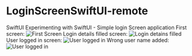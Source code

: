 # LoginScreenSwiftUI-remote
SwiftUI
Experimenting with SwiftUI - Simple login Screen application 
First screen: 
![First Screen](https://user-images.githubusercontent.com/64162767/177002125-127a5067-a181-41d4-9b89-436d32183003.png)
Login details filled screen: 
![Login detains filled](https://user-images.githubusercontent.com/64162767/177002149-4b9eff91-61ec-4de0-b39b-e63b1fe14f5d.png)
User logged in screen: 
![User logged in](https://user-images.githubusercontent.com/64162767/177002157-bdaf7a1e-3329-4880-b04c-82358e5bb156.png)
Wrong user name added: 
![User logged in](https://user-images.githubusercontent.com/64162767/177002192-c2ef8911-856b-4bb6-b6fe-e8d41454ef9e.png)
